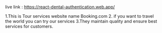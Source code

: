 live link : https://react-dental-authentication.web.app/

1.This is Tour services website name Booking.com
2. if you want to travel the world you can try our services
3.They maintain quality and ensure best services for customers.